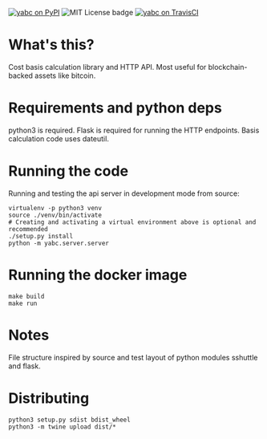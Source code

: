 [![yabc on PyPI](https://img.shields.io/pypi/v/yabc.svg)](https://pypi.org/project/yabc/) ![MIT License badge](https://img.shields.io/badge/license-MIT-green.svg) [![yabc on TravisCI](https://travis-ci.org/robertkarl/yabc.svg?branch=master)](https://travis-ci.org/robertkarl/yabc)

# What's this?
Cost basis calculation library and HTTP API. Most useful for blockchain-backed
assets like bitcoin.

# Requirements and python deps
python3 is required. Flask is required for running the HTTP endpoints. Basis
calculation code uses dateutil.


# Running the code
Running and testing the api server in development mode from source:

```
virtualenv -p python3 venv
source ./venv/bin/activate
# Creating and activating a virtual environment above is optional and recommended
./setup.py install
python -m yabc.server.server
```

# Running the docker image
```
make build
make run
```

# Notes
File structure inspired by source and test layout of python modules sshuttle and flask.

# Distributing
```
python3 setup.py sdist bdist_wheel
python3 -m twine upload dist/*
```
